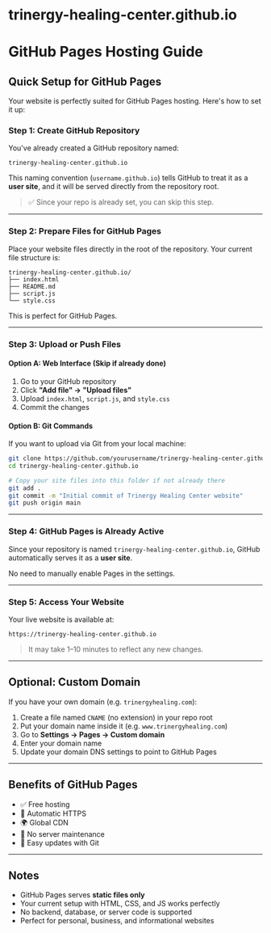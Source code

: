# trinergy-healing-center.github.io


# GitHub Pages Hosting Guide

## Quick Setup for GitHub Pages

Your website is perfectly suited for GitHub Pages hosting. Here's how to set it up:

### Step 1: Create GitHub Repository

You've already created a GitHub repository named:

```
trinergy-healing-center.github.io
```

This naming convention (`username.github.io`) tells GitHub to treat it as a **user site**, and it will be served directly from the repository root.

> ✅ Since your repo is already set, you can skip this step.

---

### Step 2: Prepare Files for GitHub Pages

Place your website files directly in the root of the repository. Your current file structure is:

```
trinergy-healing-center.github.io/
├── index.html
├── README.md
├── script.js
└── style.css
```

This is perfect for GitHub Pages.

---

### Step 3: Upload or Push Files

#### Option A: Web Interface (Skip if already done)
1. Go to your GitHub repository
2. Click **"Add file" → "Upload files"**
3. Upload `index.html`, `script.js`, and `style.css`
4. Commit the changes

#### Option B: Git Commands
If you want to upload via Git from your local machine:

```bash
git clone https://github.com/yourusername/trinergy-healing-center.github.io.git
cd trinergy-healing-center.github.io

# Copy your site files into this folder if not already there
git add .
git commit -m "Initial commit of Trinergy Healing Center website"
git push origin main
```

---

### Step 4: GitHub Pages is Already Active

Since your repository is named `trinergy-healing-center.github.io`, GitHub automatically serves it as a **user site**.

No need to manually enable Pages in the settings.

---

### Step 5: Access Your Website

Your live website is available at:

```
https://trinergy-healing-center.github.io
```

> It may take 1–10 minutes to reflect any new changes.

---

## Optional: Custom Domain

If you have your own domain (e.g. `trinergyhealing.com`):

1. Create a file named `CNAME` (no extension) in your repo root
2. Put your domain name inside it (e.g. `www.trinergyhealing.com`)
3. Go to **Settings → Pages → Custom domain**
4. Enter your domain name
5. Update your domain DNS settings to point to GitHub Pages

---

## Benefits of GitHub Pages

- ✅ Free hosting
- 🔐 Automatic HTTPS
- 🌍 Global CDN
- 🚫 No server maintenance
- 🔁 Easy updates with Git

---

## Notes

- GitHub Pages serves **static files only**
- Your current setup with HTML, CSS, and JS works perfectly
- No backend, database, or server code is supported
- Perfect for personal, business, and informational websites